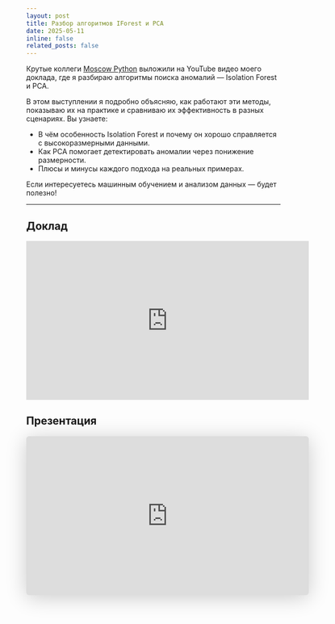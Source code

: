 ```yaml
---
layout: post
title: Разбор алгоритмов IForest и PCA
date: 2025-05-11
inline: false
related_posts: false
---
```


Крутые коллеги [Moscow Python](https://moscowpython.ru/) выложили на YouTube видео моего доклада, где я разбираю алгоритмы поиска аномалий — Isolation Forest и PCA.

В этом выступлении я подробно объясняю, как работают эти методы, показываю их на практике и сравниваю их эффективность в разных сценариях. Вы узнаете:

- В чём особенность Isolation Forest и почему он хорошо справляется с высокоразмерными данными.
- Как PCA помогает детектировать аномалии через понижение размерности.
- Плюсы и минусы каждого подхода на реальных примерах.

Если интересуетесь машинным обучением и анализом данных — будет полезно!

---

## Доклад

<iframe width="560" height="315" src="https://www.youtube.com/embed/OO9zLN3gbiE?si=cVg9UHTGo0XW3JN3" title="YouTube video player" frameborder="0" allow="accelerometer; autoplay; clipboard-write; encrypted-media; gyroscope; picture-in-picture; web-share" referrerpolicy="strict-origin-when-cross-origin" allowfullscreen></iframe>

## Презентация

<iframe class="speakerdeck-iframe" style="border: 0px; background: rgba(0, 0, 0, 0.1) padding-box; margin: 0px; padding: 0px; border-radius: 6px; box-shadow: rgba(0, 0, 0, 0.2) 0px 5px 40px; width: 560px; height: auto; aspect-ratio: 560 / 315;" frameborder="0" src="https://speakerdeck.com/player/7966a1e38aa54cc5b8ed682e481c6ce4" title="Михаил Васильев (Cтарший специалист по машинному обучению) Поиск аномалий в данных. Алгоритмы iForest и PCA" allowfullscreen="true" data-ratio="1.7777777777777777"></iframe>
